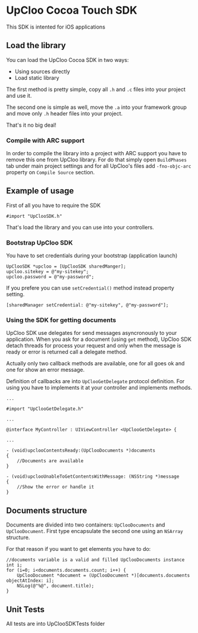 # UpCloo Cocoa Touch SDK

This SDK is intented for iOS applications

## Load the library

You can load the UpCloo Cocoa SDK in two ways:

 * Using sources directly
 * Load static library

The first method is pretty simple, copy all ```.h``` and ```.c``` files
into your project and use it.

The second one is simple as well, move the ```.a``` into your framework
group and move only ```.h``` header files into your project.

That's it no big deal!

### Compile with ARC support

In order to compile the library into a project with ARC support
you have to remove this one from UpCloo library. For do that simply open
```BuildPhases``` tab under main project settings and for all 
UpCloo's files add ```-fno-objc-arc``` property on ```Compile Source```
section.

## Example of usage

First of all you have to require the SDK

```
#import "UpClooSDK.h"
```

That's load the library and you can use into your controllers.

### Bootstrap UpCloo SDK

You have to set credentials during your bootstrap (application launch)

```
UpClooSDK *upcloo = [UpClooSDK sharedManger];
upcloo.sitekey = @"my-sitekey";
upcloo.password = @"my-password";
```

If you prefere you can use ```setCredential()``` method instead property setting.

```
[sharedManager setCredential: @"my-sitekey", @"my-password"];
```

### Using the SDK for getting documents

UpCloo SDK use delegates for send messages asyncronously to your application. 
When you ask for a document (using ```get``` method), UpCloo SDK detach threads
for process your request and only when the message is ready or error is returned
call a delegate method.

Actually only two callback methods are available, one for all goes ok and one for
show an error message.

Definition of callbacks are into ```UpClooGetDelegate``` protocol definition.
For using you have to implements it at your controller and implements methods.

```
...

#import "UpClooGetDelegate.h"

...

@interface MyController : UIViewController <UpClooGetDelegate> {

...

- (void)upclooContentsReady:(UpClooDocuments *)documents 
{
    //Documents are available
}

- (void)upclooUnableToGetContentsWithMessage: (NSString *)message
{
    //Show the error or handle it
}
```

## Documents structure

Documents are divided into two containers: ```UpClooDocuments``` and ```UpClooDocument```. 
First type encapsulate the second one using an ```NSArray``` structure.

For that reason if you want to get elements you have to do:

```
//documents variable is a valid and filled UpClooDocuments instance
int i;
for (i=0; i<documents.documents.count; i++) {
    UpClooDocument *document = (UpClooDocument *)[documents.documents objectAtIndex: i];
    NSLog(@"%@", document.title);
}
```

## Unit Tests

All tests are into UpClooSDKTests folder


